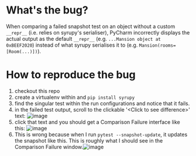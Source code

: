 # What's the bug?
When comparing a failed snapshot test on an object without a custom `__repr__` (i.e. relies on syrupy's serialiser), PyCharm incorrectly displays the actual output as the default `__repr__` (e.g. `...Mansion object at 0xBEEF2020`) instead of what syrupy serialises it to (e.g. `Mansion(rooms=[Room(...)])`).

# How to reproduce the bug

1. checkout this repo
2. create a virtualenv within and `pip install syrupy`
3. find the singular test within the run configurations and notice that it fails.
4. in the failed test output, scroll to the clickable '\<Click to see difference\>' text: ![image](https://user-images.githubusercontent.com/62700647/210490066-9e4dc3c5-013a-4d2a-93fd-f0740395066a.png)
5. click that text and you should get a Comparison Failure interface like this: ![image](https://user-images.githubusercontent.com/62700647/210490207-2158aefd-8d9c-4104-a5cd-aa1391d56cea.png)
6. This is wrong because when I run `pytest --snapshot-update`, it updates the snapshot like this. This is roughly what I should see in the Comparison Failure window.![image](https://user-images.githubusercontent.com/62700647/210490506-957bb941-1b4f-4748-9512-ef1377f6e6d0.png)
